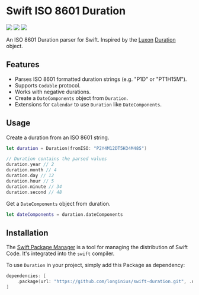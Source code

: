 # Swift ISO 8601 Duration

![](https://img.shields.io/badge/Swift-5.5-orange?style=flat&color=F05138)
![](https://img.shields.io/badge/Swift%20Package%20Manager-compatible-orange?style=flat&color=F05138)
![](https://img.shields.io/badge/Platform-iOS%20macOS%20tvOS%20watchOS-green?style=flat)

An ISO 8601 Duration parser for Swift. Inspired by the [Luxon](https://moment.github.io/luxon) [Duration](https://moment.github.io/luxon/#/tour?id=durations) object.


## Features

* Parses ISO 8601 formatted duration strings (e.g. "P1D" or "PT1H15M").
* Supports `Codable` protocol.
* Works with negative durations.
* Create a `DateComponents` object from `Duration`.
* Extensions for `Calendar` to use `Duration` like `DateComponents`.

## Usage

Create a duration from an ISO 8601 string.
```swift
let duration = Duration(fromISO: "P2Y4M12DT5H34M48S")

// Duration contains the parsed values
duration.year // 2
duration.month // 4
duration.day // 12
duration.hour // 5
duration.minute // 34
duration.second // 48
```

Get a `DateComponents` object from duration.
```swift
let dateComponents = duration.dateComponents
```


## Installation

The [Swift Package Manager](https://www.swift.org/package-manager/) is a tool for managing the distribution of Swift Code. It's integrated into the `swift` compiler. 

To use `Duration` in your project, simply add this Package as dependency:
```swift
dependencies: [
    .package(url: "https://github.com/longinius/swift-duration.git", .upToNextMajor(from: "1.0.0"))
]
```